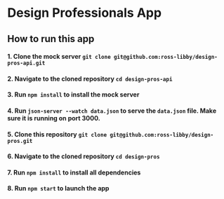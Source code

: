 # Design Professionals App

## How to run this app

#### 1. Clone the mock server `git clone git@github.com:ross-libby/design-pros-api.git`
#### 2. Navigate to the cloned repository `cd design-pros-api`
#### 3. Run `npm install` to install the mock server
#### 4. Run `json-server --watch data.json` to serve the `data.json` file. Make sure it is running on port 3000.
#### 5. Clone this repository `git clone git@github.com:ross-libby/design-pros.git`
#### 6. Navigate to the cloned repository `cd design-pros`
#### 7. Run `npm install` to install all dependencies
#### 8. Run `npm start` to launch the app
